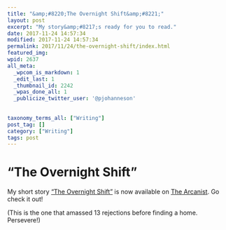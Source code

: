 ```yaml
---
title: "&amp;#8220;The Overnight Shift&amp;#8221;"
layout: post
excerpt: "My story&amp;#8217;s ready for you to read."
date: 2017-11-24 14:57:34
modified: 2017-11-24 14:57:34
permalink: 2017/11/24/the-overnight-shift/index.html
featured_img: 
wpid: 2637
all_meta: 
  _wpcom_is_markdown: 1
  _edit_last: 1
  _thumbnail_id: 2242
  _wpas_done_all: 1
  _publicize_twitter_user: '@pjohanneson'
  
  
taxonomy_terms_all: ["Writing"]
post_tag: []
category: ["Writing"]
tags: post
---
```


# &#8220;The Overnight Shift&#8221;

My short story [“The Overnight Shift”](https://thearcanist.io/the-overnight-shift/) is now available on [The Arcanist](https://thearcanist.io/). Go check it out!

(This is the one that amassed 13 rejections before finding a home. Persevere!)